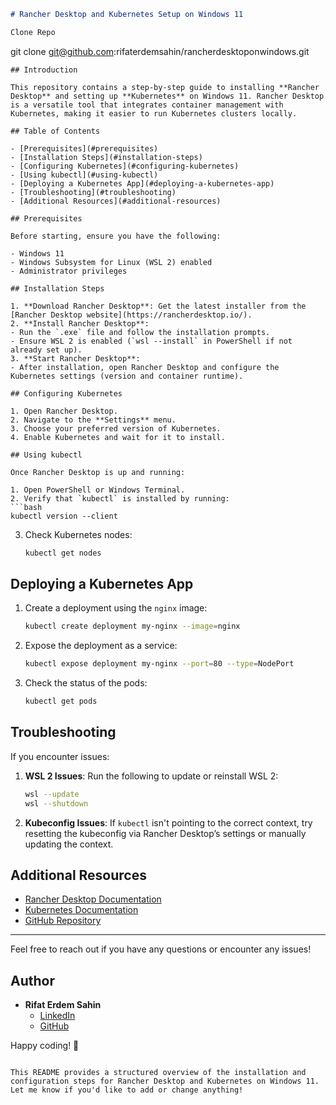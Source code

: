 ```markdown
# Rancher Desktop and Kubernetes Setup on Windows 11

Clone Repo
   ```
git clone git@github.com:rifaterdemsahin/rancherdesktoponwindows.git
   ```
## Introduction

This repository contains a step-by-step guide to installing **Rancher Desktop** and setting up **Kubernetes** on Windows 11. Rancher Desktop is a versatile tool that integrates container management with Kubernetes, making it easier to run Kubernetes clusters locally.

## Table of Contents

- [Prerequisites](#prerequisites)
- [Installation Steps](#installation-steps)
- [Configuring Kubernetes](#configuring-kubernetes)
- [Using kubectl](#using-kubectl)
- [Deploying a Kubernetes App](#deploying-a-kubernetes-app)
- [Troubleshooting](#troubleshooting)
- [Additional Resources](#additional-resources)

## Prerequisites

Before starting, ensure you have the following:

- Windows 11
- Windows Subsystem for Linux (WSL 2) enabled
- Administrator privileges

## Installation Steps

1. **Download Rancher Desktop**: Get the latest installer from the [Rancher Desktop website](https://rancherdesktop.io/).
2. **Install Rancher Desktop**:
   - Run the `.exe` file and follow the installation prompts.
   - Ensure WSL 2 is enabled (`wsl --install` in PowerShell if not already set up).
3. **Start Rancher Desktop**:
   - After installation, open Rancher Desktop and configure the Kubernetes settings (version and container runtime).

## Configuring Kubernetes

1. Open Rancher Desktop.
2. Navigate to the **Settings** menu.
3. Choose your preferred version of Kubernetes.
4. Enable Kubernetes and wait for it to install.

## Using kubectl

Once Rancher Desktop is up and running:

1. Open PowerShell or Windows Terminal.
2. Verify that `kubectl` is installed by running:
   ```bash
   kubectl version --client
   ```
3. Check Kubernetes nodes:
   ```bash
   kubectl get nodes
   ```

## Deploying a Kubernetes App

1. Create a deployment using the `nginx` image:
   ```bash
   kubectl create deployment my-nginx --image=nginx
   ```
2. Expose the deployment as a service:
   ```bash
   kubectl expose deployment my-nginx --port=80 --type=NodePort
   ```
3. Check the status of the pods:
   ```bash
   kubectl get pods
   ```

## Troubleshooting

If you encounter issues:

1. **WSL 2 Issues**: Run the following to update or reinstall WSL 2:
   ```bash
   wsl --update
   wsl --shutdown
   ```
2. **Kubeconfig Issues**: If `kubectl` isn't pointing to the correct context, try resetting the kubeconfig via Rancher Desktop’s settings or manually updating the context.

## Additional Resources

- [Rancher Desktop Documentation](https://rancherdesktop.io/)
- [Kubernetes Documentation](https://kubernetes.io/docs/)
- [GitHub Repository](https://github.com/rifaterdemsahin)

---

Feel free to reach out if you have any questions or encounter any issues!

## Author

- **Rifat Erdem Sahin**
  - [LinkedIn](https://www.linkedin.com/in/rifaterdemsahin/)
  - [GitHub](https://github.com/rifaterdemsahin)

Happy coding! 🚀
```

This README provides a structured overview of the installation and configuration steps for Rancher Desktop and Kubernetes on Windows 11. Let me know if you'd like to add or change anything!
